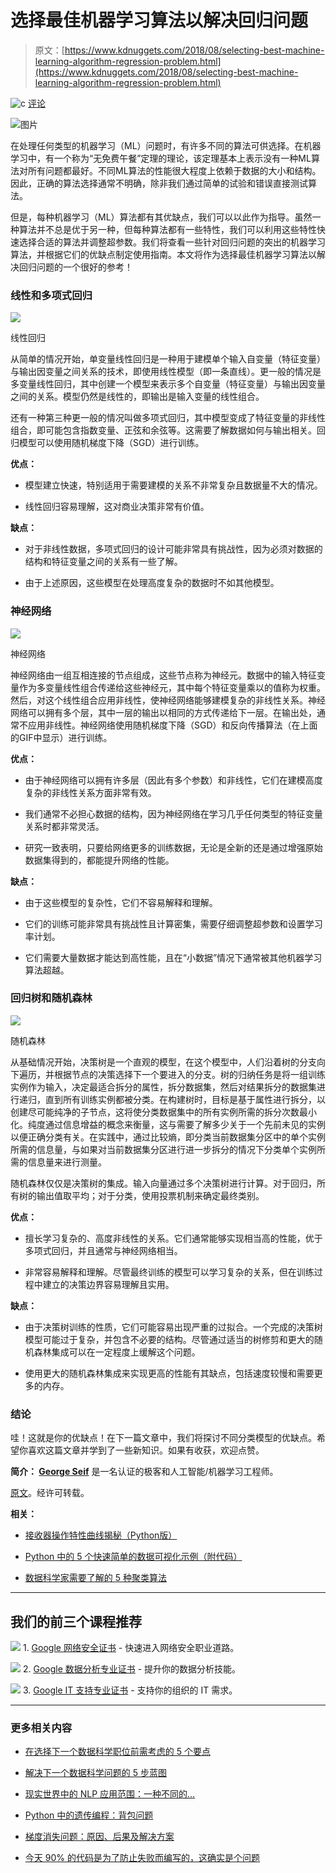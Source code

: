 # 选择最佳机器学习算法以解决回归问题

> 原文：[https://www.kdnuggets.com/2018/08/selecting-best-machine-learning-algorithm-regression-problem.html](https://www.kdnuggets.com/2018/08/selecting-best-machine-learning-algorithm-regression-problem.html)

![c](../Images/3d9c022da2d331bb56691a9617b91b90.png) [评论](#comments)

![图片](../Images/4ad2b5bffcfcc54ab520646aaba54ebb.png)

在处理任何类型的机器学习（ML）问题时，有许多不同的算法可供选择。在机器学习中，有一个称为“无免费午餐”定理的理论，该定理基本上表示没有一种ML算法对所有问题都最好。不同ML算法的性能很大程度上依赖于数据的大小和结构。因此，正确的算法选择通常不明确，除非我们通过简单的试验和错误直接测试算法。

但是，每种机器学习（ML）算法都有其优缺点，我们可以以此作为指导。虽然一种算法并不总是优于另一种，但每种算法都有一些特性，我们可以利用这些特性快速选择合适的算法并调整超参数。我们将查看一些针对回归问题的突出的机器学习算法，并根据它们的优缺点制定使用指南。本文将作为选择最佳机器学习算法以解决回归问题的一个很好的参考！

### **线性和多项式回归**

![](../Images/c5741565cd2db9d609ffeafbb1d47950.png)

线性回归

从简单的情况开始，单变量线性回归是一种用于建模单个输入自变量（特征变量）与输出因变量之间关系的技术，即使用线性模型（即一条直线）。更一般的情况是多变量线性回归，其中创建一个模型来表示多个自变量（特征变量）与输出因变量之间的关系。模型仍然是线性的，即输出是输入变量的线性组合。

还有一种第三种更一般的情况叫做多项式回归，其中模型变成了特征变量的非线性组合，即可能包含指数变量、正弦和余弦等。这需要了解数据如何与输出相关。回归模型可以使用随机梯度下降（SGD）进行训练。

**优点：**

+   模型建立快速，特别适用于需要建模的关系不非常复杂且数据量不大的情况。

+   线性回归容易理解，这对商业决策非常有价值。

**缺点：**

+   对于非线性数据，多项式回归的设计可能非常具有挑战性，因为必须对数据的结构和特征变量之间的关系有一些了解。

+   由于上述原因，这些模型在处理高度复杂的数据时不如其他模型。

### **神经网络**

![](../Images/b79dd528e35fd383732c591cc86dfdcd.png)

神经网络

神经网络由一组互相连接的节点组成，这些节点称为神经元。数据中的输入特征变量作为多变量线性组合传递给这些神经元，其中每个特征变量乘以的值称为权重。然后，对这个线性组合应用非线性，使神经网络能够建模复杂的非线性关系。神经网络可以拥有多个层，其中一层的输出以相同的方式传递给下一层。在输出处，通常不应用非线性。神经网络使用随机梯度下降（SGD）和反向传播算法（在上面的GIF中显示）进行训练。

**优点：**

+   由于神经网络可以拥有许多层（因此有多个参数）和非线性，它们在建模高度复杂的非线性关系方面非常有效。

+   我们通常不必担心数据的结构，因为神经网络在学习几乎任何类型的特征变量关系时都非常灵活。

+   研究一致表明，只要给网络更多的训练数据，无论是全新的还是通过增强原始数据集得到的，都能提升网络的性能。

**缺点：**

+   由于这些模型的复杂性，它们不容易解释和理解。

+   它们的训练可能非常具有挑战性且计算密集，需要仔细调整超参数和设置学习率计划。

+   它们需要大量数据才能达到高性能，且在“小数据”情况下通常被其他机器学习算法超越。

### ****回归树和随机森林****

![](../Images/bbc7d349f85c1c10074cbf7f4c908957.png)

随机森林

从基础情况开始，决策树是一个直观的模型，在这个模型中，人们沿着树的分支向下遍历，并根据节点的决策选择下一个要进入的分支。树的归纳任务是将一组训练实例作为输入，决定最适合拆分的属性，拆分数据集，然后对结果拆分的数据集进行递归，直到所有训练实例都被分类。在构建树时，目标是基于属性进行拆分，以创建尽可能纯净的子节点，这将使分类数据集中的所有实例所需的拆分次数最小化。纯度通过信息增益的概念来衡量，这与需要了解多少关于一个先前未见的实例以便正确分类有关。在实践中，通过比较熵，即分类当前数据集分区中的单个实例所需的信息量，与如果对当前数据集分区进行进一步拆分的情况下分类单个实例所需的信息量来进行测量。

随机森林仅仅是决策树的集成。输入向量通过多个决策树进行计算。对于回归，所有树的输出值取平均；对于分类，使用投票机制来确定最终类别。

**优点：**

+   擅长学习复杂的、高度非线性的关系。它们通常能够实现相当高的性能，优于多项式回归，并且通常与神经网络相当。

+   非常容易解释和理解。尽管最终训练的模型可以学习复杂的关系，但在训练过程中建立的决策边界容易理解且实用。

**缺点：**

+   由于决策树训练的性质，它们可能容易出现严重的过拟合。一个完成的决策树模型可能过于复杂，并包含不必要的结构。尽管通过适当的树修剪和更大的随机森林集成可以在一定程度上缓解这个问题。

+   使用更大的随机森林集成来实现更高的性能有其缺点，包括速度较慢和需要更多的内存。

### **结论**

哇！这就是你的优缺点！在下一篇文章中，我们将探讨不同分类模型的优缺点。希望你喜欢这篇文章并学到了一些新知识。如果有收获，欢迎点赞。

**简介： [George Seif](https://towardsdatascience.com/@george.seif94)** 是一名认证的极客和人工智能/机器学习工程师。

[原文](https://towardsdatascience.com/selecting-the-best-machine-learning-algorithm-for-your-regression-problem-20c330bad4ef)。经许可转载。

**相关：**

+   [接收器操作特性曲线揭秘（Python版）](/2018/07/receiver-operating-characteristic-curves-demystified-python.html)

+   [Python 中的 5 个快速简单的数据可视化示例（附代码）](/2018/07/5-quick-easy-data-visualizations-python-code.html)

+   [数据科学家需要了解的 5 种聚类算法](/2018/06/5-clustering-algorithms-data-scientists-need-know.html)

* * *

## 我们的前三个课程推荐

![](../Images/0244c01ba9267c002ef39d4907e0b8fb.png) 1\. [Google 网络安全证书](https://www.kdnuggets.com/google-cybersecurity) - 快速进入网络安全职业道路。

![](../Images/e225c49c3c91745821c8c0368bf04711.png) 2\. [Google 数据分析专业证书](https://www.kdnuggets.com/google-data-analytics) - 提升你的数据分析技能。

![](../Images/0244c01ba9267c002ef39d4907e0b8fb.png) 3\. [Google IT 支持专业证书](https://www.kdnuggets.com/google-itsupport) - 支持你的组织的 IT 需求。

* * *

### 更多相关内容

+   [在选择下一个数据科学职位前需考虑的 5 个要点](https://www.kdnuggets.com/2022/01/5-things-keep-mind-selecting-next-job.html)

+   [解决下一个数据科学问题的 5 步蓝图](https://www.kdnuggets.com/5-step-blueprint-to-your-next-data-science-problem)

+   [现实世界中的 NLP 应用范围：一种不同的…](https://www.kdnuggets.com/2022/03/different-solution-problem-range-nlp-applications-real-world.html)

+   [Python 中的遗传编程：背包问题](https://www.kdnuggets.com/2023/01/knapsack-problem-genetic-programming-python.html)

+   [梯度消失问题：原因、后果及解决方案](https://www.kdnuggets.com/2022/02/vanishing-gradient-problem.html)

+   [今天 90% 的代码是为了防止失败而编写的，这确实是个问题](https://www.kdnuggets.com/2022/07/90-today-code-written-prevent-failure-problem.html)
